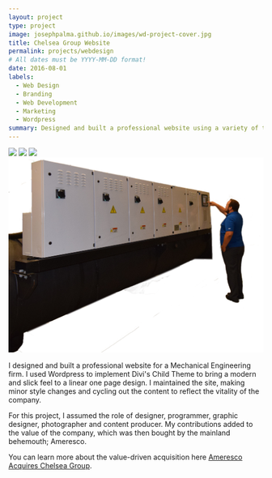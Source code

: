 ```yaml
---
layout: project
type: project
image: josephpalma.github.io/images/wd-project-cover.jpg
title: Chelsea Group Website
permalink: projects/webdesign
# All dates must be YYYY-MM-DD format!
date: 2016-08-01
labels:
  - Web Design
  - Branding
  - Web Development
  - Marketing
  - Wordpress
summary: Designed and built a professional website using a variety of tools.
---
```


<div class="ui small rounded images">
  <img class="ui image" src="../images/pump-icon-real2.png">
  <img class="ui image" src="../images/BAS.png">
  <img class="ui image" src="../images/chiller-icon new.png">
  <img class="ui image" src="../images/PCA-icon-new2.png">
</div>

I designed and built a professional website for a Mechanical Engineering firm. I used Wordpress to implement Divi's Child Theme to bring a modern and slick feel to a linear one page design. I maintained the site, making minor style changes and cycling out the content to reflect the vitality of the company.

For this project, I assumed the role of designer, programmer, graphic designer, photographer and content producer. My contributions added to the value of the company, which was then bought by the mainland behemouth; Ameresco.

You can learn more about the value-driven acquisition here [Ameresco Acquires Chelsea Group](https://www.ameresco.com/ameresco-acquires-chelsea-group-limited-to-expand-commercial-retail-and-industrial-services-in-hawaii/).




